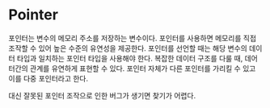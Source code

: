 # Pointer
포인터는 변수의 메모리 주소를 저장하는 변수이다.
포인터를 사용하면 메모리를 직접 조작할 수 있어 높은 수준의 유연성을 제공한다.
포인터를 선언할 때는 해당 변수의 데이터 타입과 일치하는 포인터 타입을 사용해야 한다.
복잡한 데이터 구조를 다룰 때, 데어터간의 관계를 유연하게 표현할 수 있다.
포인터 자체가 다른 포인터를 가리킬 수 있고 이를 다중 포인터라고 한다.

대신 잘못된 포인터 조작으로 인한 버그가 생기면 찾기가 어렵다.
